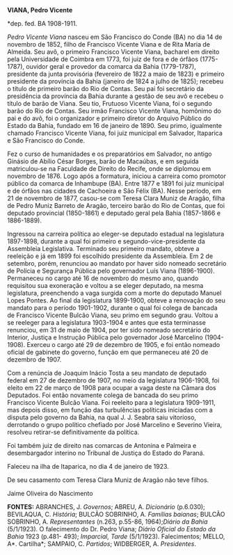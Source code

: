 **VIANA, Pedro Vicente**

\*dep. fed. BA 1908-1911.

*Pedro Vicente Viana* nasceu em São Francisco do Conde (BA) no dia 14 de
novembro de 1852, filho de Francisco Vicente Viana e de Rita Maria de
Almeida. Seu avô, o primeiro Francisco Vicente Viana, bacharel em
direito pela Universidade de Coimbra em 1773, foi juiz de fora e de
órfãos (1775-1787), ouvidor geral e provedor da comarca da Bahia
(1779-1787), presidente da junta provisória (fevereiro de 1822 a maio de
1823) e primeiro presidente da província da Bahia (janeiro de 1824 a
julho de 1825); recebeu o título de primeiro barão do Rio de Contas. Seu
pai foi secretário da presidência da província da Bahia durante a gestão
de seu avô e recebeu o título de barão de Viana. Seu tio, Frutuoso
Vicente Viana, foi o segundo barão do Rio de Contas. Seu irmão Francisco
Vicente Viana, homônimo do pai e do avô, foi o organizador e primeiro
diretor do Arquivo Público do Estado da Bahia, fundado em 16 de janeiro
de 1890. Seu primo, igualmente chamado Francisco Vicente Viana, foi juiz
municipal em Salvador, Itaparica e São Francisco do Conde.

Fez o curso de humanidades e os preparatórios em Salvador, no antigo
Ginásio de Abílio César Borges, barão de Macaúbas, e em seguida
matriculou-se na Faculdade de Direito do Recife, onde se diplomou em
novembro de 1876. Logo após a formatura, iniciou a carreira como
promotor público da comarca de Inhambupe (BA). Entre 1877 e 1891 foi
juiz municipal e de órfãos nas cidades de Cachoeira e São Félix (BA).
Nesse período, em 21 de novembro de 1877, casou-se com Teresa Clara
Muniz de Aragão, filha de Pedro Muniz Barreto de Aragão, terceiro barão
do Rio de Contas, que foi deputado provincial (1850-1861) e deputado
geral pela Bahia (1857-1866 e 1886-1889).

Ingressou na carreira política ao eleger-se deputado estadual na
legislatura 1897-1898, durante a qual foi primeiro e
segundo-vice-presidente da Assembleia Legislativa. Terminado seu
primeiro mandato, obteve a reeleição e já em 1899 foi escolhido
presidente da Assembleia. Em 2 de setembro, porém, renunciou ao mandato
por haver sido nomeado secretário de Polícia e Segurança Pública pelo
governador Luís Viana (1896-1900). Permaneceu no cargo até 16 de
novembro do mesmo ano, quando requisitou sua exoneração e voltou a se
eleger deputado, na mesma legislatura, preenchendo a vaga surgida com a
morte do deputado Manuel Lopes Pontes. Ao final da legislatura
1899-1900, obteve a renovação do seu mandato para o período 1901-1902,
durante o qual foi colega de bancada de Francisco Vicente Bulcão Viana,
seu primo em segundo grau. Voltou a se reeleger para a legislatura
1903-1904 e antes que esta terminasse renunciou, em 31 de maio de 1904,
por ter sido nomeado secretário do Interior, Justiça e Instrução Pública
pelo governador José Marcelino (1904-1908). Exerceu o cargo até 29 de
dezembro de 1905, e foi então nomeado oficial de gabinete do governo,
função em que permaneceu até 20 de dezembro de 1907.

Com a renúncia de Joaquim Inácio Tosta a seu mandato de deputado federal
em 27 de dezembro de 1907, no meio da legislatura 1906-1908, foi eleito
em 22 de março de 1908 para ocupar a vaga deste na Câmara dos Deputados.
Foi então novamente colega de bancada do seu primo Francisco Vicente
Bulcão Viana. Foi reeleito para a legislatura 1909-1911, mas depois
disso, em função das turbulências políticas iniciadas com a disputa pelo
governo da Bahia, na qual J. J. Seabra saiu vitorioso, derrotando o
grupo político chefiado por José Marcelino e Severino Vieira, resolveu
retirar-se definitivamente da política.

Foi também juiz de direito nas comarcas de Antonina e Palmeira e
desembargador interino no Tribunal de Justiça do Estado do Paraná.

Faleceu na ilha de Itaparica, no dia 4 de janeiro de 1923.

De seu casamento com Teresa Clara Muniz de Aragão não teve filhos.

Jaime Oliveira do Nascimento

**FONTES:** ABRANCHES, J. *Governos*; ABREU, A. *Dicionário* (p.6.030);
BEVILAQUA, C. *História*; BULCÃO SOBRINHO, A. *Famílias baianas*; BULCÃO
SOBRINHO, A. *Representantes* (n.263, p.55-86, 1964);*Diário da Bahia*
(5/1/1923)*.* O falecimento do Dr. Pedro Viana; *Diário Oficial do
Estado da Bahia* 1923 (p.481- 493); *Imparcial, Tarde* (5/1/1923).
Falecimentos; MELLO, A*. Cartilha*; SAMPAIO, C. *Partidos*; WIDBERGER,
A. *Presidentes*.
